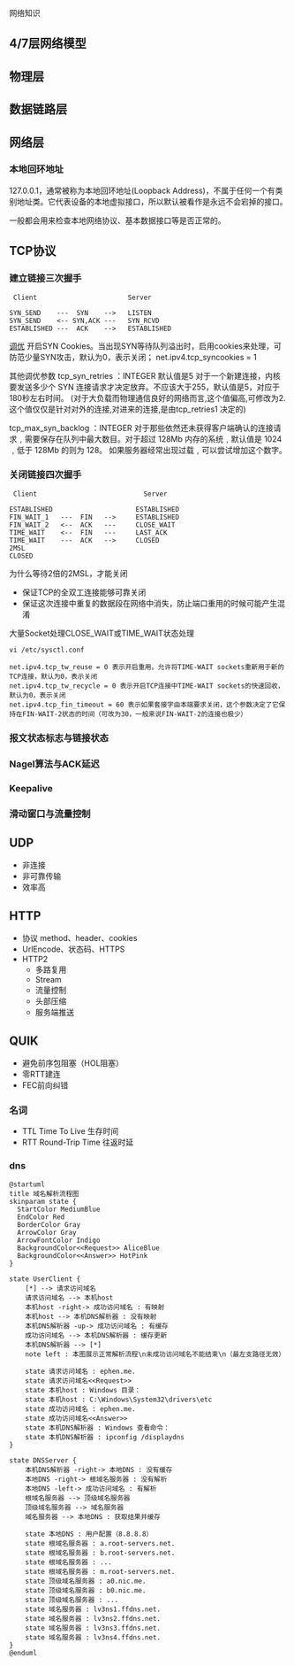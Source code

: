 网络知识

## 4/7层网络模型

## 物理层

## 数据链路层

## 网络层

### 本地回环地址
127.0.0.1，通常被称为本地回环地址(Loopback Address)，不属于任何一个有类别地址类。它代表设备的本地虚拟接口，所以默认被看作是永远不会宕掉的接口。

一般都会用来检查本地网络协议、基本数据接口等是否正常的。

## TCP协议 
### 建立链接三次握手 
```
 Client                       Server
            
SYN_SEND    ---  SYN    -->   LISTEN
SYN_SEND    <-- SYN,ACK ---   SYN_RCVD
ESTABLISHED ---  ACK    -->   ESTABLISHED
```

[调优](https://blog.csdn.net/erlib/article/details/50236919 )
开启SYN Cookies。当出现SYN等待队列溢出时，启用cookies来处理，可防范少量SYN攻击，默认为0，表示关闭；
net.ipv4.tcp_syncookies = 1  
  
其他调优参数
tcp_syn_retries ：INTEGER
默认值是5
对于一个新建连接，内核要发送多少个 SYN 连接请求才决定放弃。不应该大于255，默认值是5，对应于180秒左右时间。
(对于大负载而物理通信良好的网络而言,这个值偏高,可修改为2.这个值仅仅是针对对外的连接,对进来的连接,是由tcp_retries1 决定的)
  
tcp_max_syn_backlog ：INTEGER
对于那些依然还未获得客户端确认的连接请求﹐需要保存在队列中最大数目。对于超过 128Mb 内存的系统﹐默认值是 1024 ﹐低于 128Mb 的则为 128。
如果服务器经常出现过载﹐可以尝试增加这个数字。  
  
### 关闭链接四次握手

```
 Client                           Server

ESTABLISHED                     ESTABLISHED
FIN_WAIT_1   ---  FIN   -->     ESTABLISHED    
FIN_WAIT_2   <--  ACK   ---     CLOSE_WAIT
TIME_WAIT    <--  FIN   ---     LAST_ACK
TIME_WAIT    ---  ACK   -->     CLOSED
2MSL
CLOSED
```

为什么等待2倍的2MSL，才能关闭
* 保证TCP的全双工连接能够可靠关闭
* 保证这次连接中重复的数据段在网络中消失，防止端口重用的时候可能产生混淆

大量Socket处理CLOSE_WAIT或TIME_WAIT状态处理
```
vi /etc/sysctl.conf

net.ipv4.tcp_tw_reuse = 0 表示开启重用。允许将TIME-WAIT sockets重新用于新的TCP连接，默认为0，表示关闭
net.ipv4.tcp_tw_recycle = 0 表示开启TCP连接中TIME-WAIT sockets的快速回收，默认为0，表示关闭
net.ipv4.tcp_fin_timeout = 60 表示如果套接字由本端要求关闭，这个参数决定了它保持在FIN-WAIT-2状态的时间（可改为30，一般来说FIN-WAIT-2的连接也极少）
```

### 报文状态标志与链接状态

### Nagel算法与ACK延迟

### Keepalive

### 滑动窗口与流量控制
  
## UDP
* 非连接
* 非可靠传输
* 效率高

## HTTP
* 协议 method、header、cookies
* UrlEncode、状态码、HTTPS
* HTTP2 
  * 多路复用
  * Stream
  * 流量控制
  * 头部压缩
  * 服务端推送
  
## QUIK
* 避免前序包阻塞（HOL阻塞）
* 零RTT建连
* FEC前向纠错


### 名词
* TTL Time To Live      生存时间
* RTT Round-Trip Time   往返时延

### dns
```plantuml
@startuml
title 域名解析流程图
skinparam state {
  StartColor MediumBlue
  EndColor Red
  BorderColor Gray
  ArrowColor Gray
  ArrowFontColor Indigo
  BackgroundColor<<Request>> AliceBlue
  BackgroundColor<<Answer>> HotPink
}

state UserClient {
    [*] --> 请求访问域名
    请求访问域名 --> 本机host
    本机host -right-> 成功访问域名 : 有映射
    本机host --> 本机DNS解析器 : 没有映射
    本机DNS解析器 -up-> 成功访问域名 : 有缓存
    成功访问域名 --> 本机DNS解析器 : 缓存更新
    本机DNS解析器 --> [*]
    note left : 本图展示正常解析流程\n未成功访问域名不能结束\n（最左支路径无效）
    
    state 请求访问域名 : ephen.me.
    state 请求访问域名<<Request>>
    state 本机host : Windows 目录：
    state 本机host : C:\Windows\System32\drivers\etc
    state 成功访问域名 : ephen.me.
    state 成功访问域名<<Answer>>
    state 本机DNS解析器 : Windows 查看命令：
    state 本机DNS解析器 : ipconfig /displaydns
}

state DNSServer {
    本机DNS解析器 -right-> 本地DNS : 没有缓存
    本地DNS -right-> 根域名服务器 : 没有解析
    本地DNS -left-> 成功访问域名 : 有解析
    根域名服务器 --> 顶级域名服务器
    顶级域名服务器 --> 域名服务器
    域名服务器 --> 本地DNS : 获取结果并缓存

    state 本地DNS : 用户配置（8.8.8.8）
    state 根域名服务器 : a.root-servers.net.
    state 根域名服务器 : b.root-servers.net.
    state 根域名服务器 : ...
    state 根域名服务器 : m.root-servers.net.
    state 顶级域名服务器 : a0.nic.me.
    state 顶级域名服务器 : b0.nic.me.
    state 顶级域名服务器 : ...
    state 域名服务器 : lv3ns1.ffdns.net.
    state 域名服务器 : lv3ns2.ffdns.net.
    state 域名服务器 : lv3ns3.ffdns.net.
    state 域名服务器 : lv3ns4.ffdns.net.
}
@enduml
```